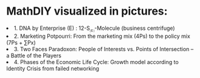 <h1>MathDIY visualized in pictures:</h1>
<li>1. DNA by Enterprise (E) : 12-S<sub>🄔</sub>-Molecule (business centrifuge)</li>
<li>2. Marketing Potpourri: From the marketing mix (4Ps) to the policy mix (7Ps + ∑Px)</li>
<li>3. Two Faces Paradoxon: People of Interests vs. Points of Intersection – a Battle of the Players</li>
<li>4. Phases of the Economic Life Cycle: Growth model according to Identity Crisis from failed networking</li>
